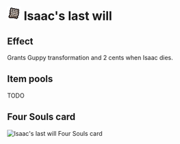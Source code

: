 # <img src="../../../resources/gfx/items/collectibles/isaacs_last_will.png" alt="Isaac's last will Resouled sprite"/> Isaac's last will

## Effect
Grants Guppy transformation and 2 cents when Isaac dies.

## Item pools
TODO

## Four Souls card
<img src="https://foursouls.com/wp-content/uploads/2024/08/soi-isaacs_last_will.png" alt="Isaac's last will Four Souls card"/>